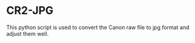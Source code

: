 # CR2-JPG
This python script is used to convert the Canon raw file to jpg format and adjust them well.
